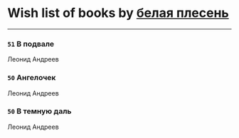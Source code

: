 # Wish list of books by [белая плесень](https://plus.google.com/104448632954411726505)
---

### `51` В подвале
Леонид Андреев

### `50` Ангелочек
Леонид Андреев

### `50` В темную даль
Леонид Андреев

